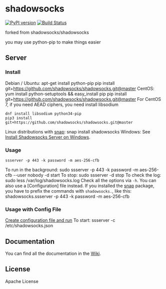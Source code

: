 shadowsocks
===========

[![PyPI version]][PyPI]
[![Build Status]][Travis CI]

forked from shadowsocks/shadowsocks

you may use python-pip to make things easier




Server
------

### Install
Debian / Ubuntu:
    apt-get install python-pip
    pip install git+https://github.com/shadowsocks/shadowsocks.git@master
CentOS:
    yum install python-setuptools && easy_install pip
    pip install git+https://github.com/shadowsocks/shadowsocks.git@master
For CentOS 7, if you need AEAD ciphers, you need install libsodium
```
dnf install libsodium python34-pip
pip3 install  git+https://github.com/shadowsocks/shadowsocks.git@master
```
Linux distributions with [snap](http://snapcraft.io/):
    snap install shadowsocks
Windows:
See [Install Shadowsocks Server on Windows](https://github.com/shadowsocks/shadowsocks/wiki/Install-Shadowsocks-Server-on-Windows).

### Usage
    ssserver -p 443 -k password -m aes-256-cfb
To run in the background:
    sudo ssserver -p 443 -k password -m aes-256-cfb --user nobody -d start
To stop:
    sudo ssserver -d stop
To check the log:
    sudo less /var/log/shadowsocks.log
Check all the options via `-h`. You can also use a [Configuration] file
instead.
If you installed the [snap](http://snapcraft.io/) package, you have to prefix the commands with `shadowsocks.`,
like this:
    shadowsocks.ssserver -p 443 -k password -m aes-256-cfb
    
### Usage with Config File
[Create configuration file and run](https://github.com/shadowsocks/shadowsocks/wiki/Configuration-via-Config-File)
To start:
    ssserver -c /etc/shadowsocks.json

Documentation
-------------
You can find all the documentation in the [Wiki](https://github.com/shadowsocks/shadowsocks/wiki).

License
-------
Apache License


[Build Status]:      https://img.shields.io/travis/shadowsocks/shadowsocks/master.svg?style=flat
[PyPI]:              https://pypi.python.org/pypi/shadowsocks
[PyPI version]:      https://img.shields.io/pypi/v/shadowsocks.svg?style=flat
[Travis CI]:         https://travis-ci.org/shadowsocks/shadowsocks
